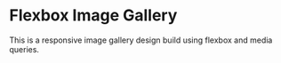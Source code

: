 # Flexbox Image Gallery

This is a responsive image gallery design build using flexbox and media queries.